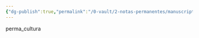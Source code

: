 ```yaml
---
{"dg-publish":true,"permalink":"/0-vault/2-notas-permanentes/manuscript/","tags":["permanente"],"dgHomeLink":true,"dgShowLocalGraph":true,"dgShowFileTree":true,"dgEnableSearch":true,"noteIcon":""}
---
```


 perma_cultura


